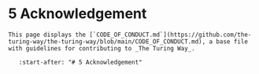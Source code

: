 # 5 Acknowledgement

```{note}
This page displays the [`CODE_OF_CONDUCT.md`](https://github.com/the-turing-way/the-turing-way/blob/main/CODE_OF_CONDUCT.md), a base file with guidelines for contributing to _The Turing Way_.
```

```{include} ../../../../CODE_OF_CONDUCT.md
   :start-after: "# 5 Acknowledgement"
```
